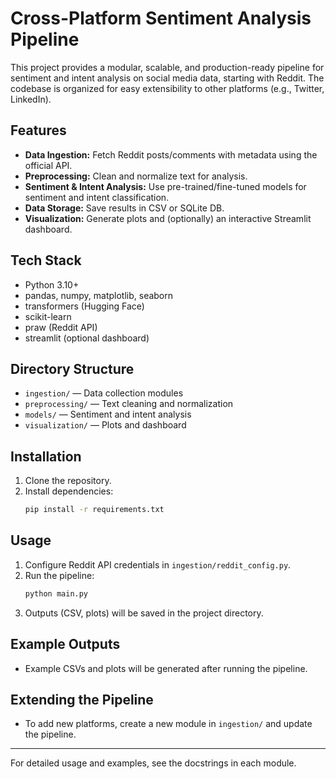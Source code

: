 # Cross-Platform Sentiment Analysis Pipeline

This project provides a modular, scalable, and production-ready pipeline for sentiment and intent analysis on social media data, starting with Reddit. The codebase is organized for easy extensibility to other platforms (e.g., Twitter, LinkedIn).

## Features
- **Data Ingestion:** Fetch Reddit posts/comments with metadata using the official API.
- **Preprocessing:** Clean and normalize text for analysis.
- **Sentiment & Intent Analysis:** Use pre-trained/fine-tuned models for sentiment and intent classification.
- **Data Storage:** Save results in CSV or SQLite DB.
- **Visualization:** Generate plots and (optionally) an interactive Streamlit dashboard.

## Tech Stack
- Python 3.10+
- pandas, numpy, matplotlib, seaborn
- transformers (Hugging Face)
- scikit-learn
- praw (Reddit API)
- streamlit (optional dashboard)

## Directory Structure
- `ingestion/` — Data collection modules
- `preprocessing/` — Text cleaning and normalization
- `models/` — Sentiment and intent analysis
- `visualization/` — Plots and dashboard

## Installation
1. Clone the repository.
2. Install dependencies:
   ```bash
   pip install -r requirements.txt
   ```

## Usage
1. Configure Reddit API credentials in `ingestion/reddit_config.py`.
2. Run the pipeline:
   ```bash
   python main.py
   ```
3. Outputs (CSV, plots) will be saved in the project directory.

## Example Outputs
- Example CSVs and plots will be generated after running the pipeline.

## Extending the Pipeline
- To add new platforms, create a new module in `ingestion/` and update the pipeline.

---

For detailed usage and examples, see the docstrings in each module.
